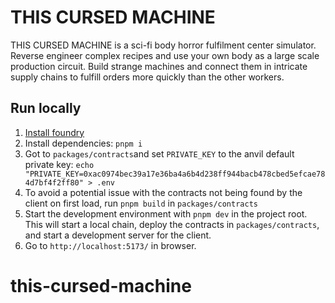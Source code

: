 # THIS CURSED MACHINE

THIS CURSED MACHINE is a sci-fi body horror fulfilment center simulator. Reverse engineer complex recipes and use your own body as a large scale production circuit. Build strange machines and connect them in intricate supply chains to fulfill orders more quickly than the other workers.

## Run locally

1. [Install foundry](https://getfoundry.sh/)
2. Install dependencies: `pnpm i`
3. Got to `packages/contracts`and set `PRIVATE_KEY` to the anvil default private key: `echo "PRIVATE_KEY=0xac0974bec39a17e36ba4a6b4d238ff944bacb478cbed5efcae784d7bf4f2ff80" > .env`
4. To avoid a potential issue with the contracts not being found by the client on first load, run `pnpm build` in `packages/contracts`
5. Start the development environment with `pnpm dev` in the project root. This will start a local chain, deploy the contracts in `packages/contracts`, and start a development server for the client.
6. Go to `http://localhost:5173/` in browser.
# this-cursed-machine

